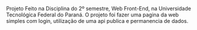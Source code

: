Projeto Feito na Disciplina do 2º semestre, Web Front-End, na Universidade Tecnológica Federal do Paraná. O projeto foi fazer uma pagina da web simples com login, utilização de uma api publica e permanencia de dados.
